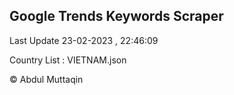 

## Google Trends Keywords Scraper 
 
Last Update 23-02-2023 , 22:46:09

Country List :
VIETNAM.json



© Abdul Muttaqin 
